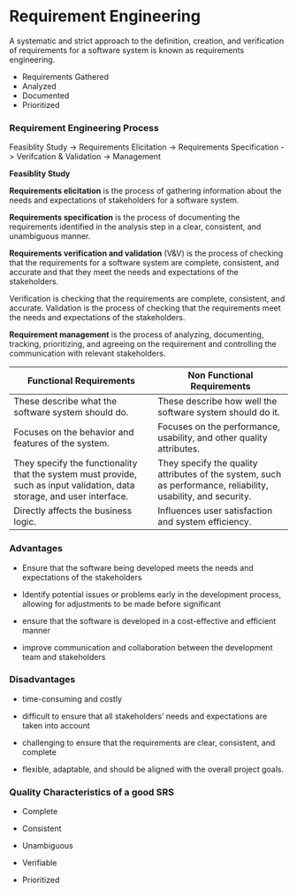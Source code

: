 # Requirement Engineering

A systematic and strict approach to the definition, creation, and verification of requirements for a software system is known as requirements engineering.

- Requirements Gathered
- Analyzed
- Documented
- Prioritized

### Requirement Engineering Process

Feasiblity Study -> Requirements Elicitation -> Requirements Specification -> Verifcation & Validation -> Management

**Feasiblity Study**

**Requirements elicitation** is the process of gathering information about the needs and expectations of stakeholders for a software system.

**Requirements specification** is the process of documenting the requirements identified in the analysis step in a clear, consistent, and unambiguous manner. 

**Requirements verification and validation** (V&V) is the process of checking that the requirements for a software system are complete, consistent, and accurate and that they meet the needs and expectations of the stakeholders.

Verification is checking that the requirements are complete, consistent, and accurate.
Validation is the process of checking that the requirements meet the needs and expectations of the stakeholders.

**Requirement management** is the process of analyzing, documenting, tracking, prioritizing, and agreeing on the requirement and controlling the communication with relevant stakeholders.

|Functional Requirements|Non Functional Requirements|
|--|---|
|These describe what the software system should do.|These describe how well the software system should do it.|
|Focuses on the behavior and features of the system. |Focuses on the performance, usability, and other quality attributes.|
|They specify the functionality that the system must provide, such as input validation, data storage, and user interface.|They specify the quality attributes of the system, such as performance, reliability, usability, and security.|
|Directly affects the business logic.|Influences user satisfaction and system efficiency.|



### Advantages

- Ensure that the software being developed meets the needs and expectations of the stakeholders

- Identify potential issues or problems early in the development process, allowing for adjustments to be made before significant 

-  ensure that the software is developed in a cost-effective and efficient manner

- improve communication and collaboration between the development team and stakeholders

### Disadvantages

-  time-consuming and costly

-  difficult to ensure that all stakeholders’ needs and expectations are taken into account

- challenging to ensure that the requirements are clear, consistent, and complete

-  flexible, adaptable, and should be aligned with the overall project goals.


### Quality Characteristics of a good SRS

- Complete

- Consistent

- Unambiguous

- Verifiable

- Prioritized
